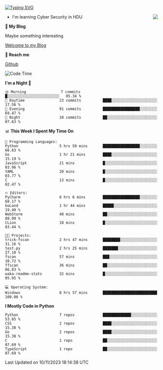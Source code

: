 [![Typing SVG](https://readme-typing-svg.herokuapp.com?font=Fira+Code&pause=1000&random=false&width=450&height=60&lines=Hello+%F0%9F%91%8B%F0%9F%8F%BB;I'm+JBNRZ)](https://git.io/typing-svg)

<a href="#">
  <img align="right" src="https://github-readme-stats.vercel.app/api?username=JBNRZ&show_icons=true&bg_color=15,f2f7fd,E0EAFC" />
</a>

- I'm learning Cyber Security in HDU

 **🌱 My Blog**

Maybe something interesting

[Welcome to my Blog](https://jbnrz.com.cn/)

 **💬 Reach me** 

[Github](https://github.com/JBNRZ)


<!--START_SECTION:waka-->
![Code Time](http://img.shields.io/badge/Code%20Time-81%20hrs%2029%20mins-blue)

**I'm a Night 🦉** 

```text
🌞 Morning                7 commits           █░░░░░░░░░░░░░░░░░░░░░░░░   05.34 % 
🌆 Daytime                23 commits          ████░░░░░░░░░░░░░░░░░░░░░   17.56 % 
🌃 Evening                91 commits          █████████████████░░░░░░░░   69.47 % 
🌙 Night                  10 commits          ██░░░░░░░░░░░░░░░░░░░░░░░   07.63 % 
```


📊 **This Week I Spent My Time On** 

```text
💬 Programming Languages: 
Python                   5 hrs 59 mins       █████████████████░░░░░░░░   66.83 % 
Go                       1 hr 21 mins        ████░░░░░░░░░░░░░░░░░░░░░   15.19 % 
JavaScript               21 mins             █░░░░░░░░░░░░░░░░░░░░░░░░   03.96 % 
YAML                     20 mins             █░░░░░░░░░░░░░░░░░░░░░░░░   03.77 % 
C                        13 mins             █░░░░░░░░░░░░░░░░░░░░░░░░   02.47 % 

🔥 Editors: 
PyCharm                  6 hrs 6 mins        █████████████████░░░░░░░░   68.17 % 
GoLand                   1 hr 44 mins        █████░░░░░░░░░░░░░░░░░░░░   19.40 % 
WebStorm                 48 mins             ██░░░░░░░░░░░░░░░░░░░░░░░   08.99 % 
CLion                    18 mins             █░░░░░░░░░░░░░░░░░░░░░░░░   03.44 % 

🐱‍💻 Projects: 
trick-fscan              2 hrs 47 mins       ████████░░░░░░░░░░░░░░░░░   31.16 % 
test.py                  2 hrs 25 mins       ███████░░░░░░░░░░░░░░░░░░   27.10 % 
fscan                    57 mins             ███░░░░░░░░░░░░░░░░░░░░░░   10.72 % 
ffscan                   36 mins             ██░░░░░░░░░░░░░░░░░░░░░░░   06.83 % 
waka-readme-stats        32 mins             █░░░░░░░░░░░░░░░░░░░░░░░░   05.95 % 

💻 Operating System: 
Windows                  8 hrs 57 mins       █████████████████████████   100.00 % 
```

**I Mostly Code in Python** 

```text
Python                   7 repos             █████████████░░░░░░░░░░░░   53.85 % 
CSS                      2 repos             ████░░░░░░░░░░░░░░░░░░░░░   15.38 % 
Go                       2 repos             ████░░░░░░░░░░░░░░░░░░░░░   15.38 % 
C                        1 repo              ██░░░░░░░░░░░░░░░░░░░░░░░   07.69 % 
TypeScript               1 repo              ██░░░░░░░░░░░░░░░░░░░░░░░   07.69 % 
```




 Last Updated on 10/11/2023 18:14:38 UTC
<!--END_SECTION:waka-->
